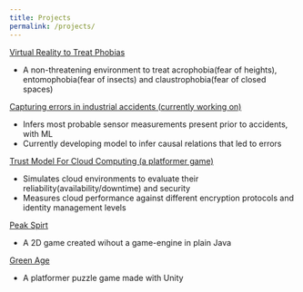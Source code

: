 ```yaml
---
title: Projects
permalink: /projects/
---
```

[Virtual Reality to Treat Phobias](https://github.com/YashSharma79/Phobia-VR)
* A non-threatening environment to treat acrophobia(fear of heights), entomophobia(fear of insects) and claustrophobia(fear of closed spaces)

[Capturing errors in industrial accidents (currently working on)](https://github.com/YashSharma79/industrial-accidents)
* Infers most probable sensor measurements present prior to accidents, with ML
* Currently developing model to infer causal relations that led to errors

[Trust Model For Cloud Computing (a platformer game)](https://github.com/YashSharma79/Trust-Model-for-Cloud)
* Simulates cloud environments to evaluate their reliability(availability/downtime) and security
* Measures cloud performance against different encryption protocols and identity management levels

[Peak Spirt](https://github.com/YashSharma79/peak-spirit)
* A 2D game created wihout a game-engine in plain Java

[Green Age](https://github.com/YashSharma79/Green-Age)
* A platformer puzzle game made with Unity
